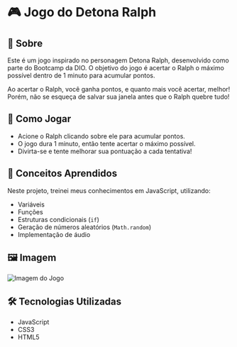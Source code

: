 # 🎮 Jogo do Detona Ralph

## 📖 Sobre
Este é um jogo inspirado no personagem Detona Ralph, desenvolvido como parte do Bootcamp da DIO. O objetivo do jogo é acertar o Ralph o máximo possível dentro de 1 minuto para acumular pontos. 

Ao acertar o Ralph, você ganha pontos, e quanto mais você acertar, melhor! Porém, não se esqueça de salvar sua janela antes que o Ralph quebre tudo!

## 🚀 Como Jogar
- Acione o Ralph clicando sobre ele para acumular pontos.
- O jogo dura 1 minuto, então tente acertar o máximo possível.
- Divirta-se e tente melhorar sua pontuação a cada tentativa!


## 🎯 Conceitos Aprendidos
Neste projeto, treinei meus conhecimentos em JavaScript, utilizando:
- Variáveis
- Funções
- Estruturas condicionais (`if`)
- Geração de números aleatórios (`Math.random`)
- Implementação de áudio

## 🖼 Imagem
![Imagem do Jogo](https://github.com/user-attachments/assets/234d460f-f984-40b7-9d58-7b3d4161b9e1)

## 🛠 Tecnologias Utilizadas
- JavaScript
- CSS3
- HTML5


